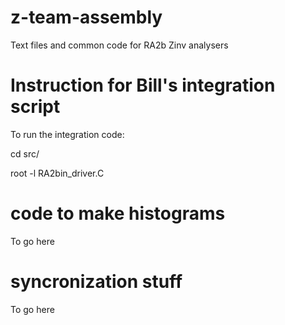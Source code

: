 # z-team-assembly
Text files and common code for RA2b Zinv analysers

# Instruction for Bill's integration script

To run the integration code:

cd src/

root -l RA2bin_driver.C

# code to make histograms

To go here

# syncronization stuff

To go here
